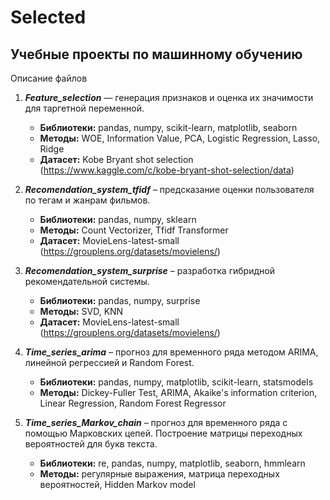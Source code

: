 ﻿# Selected
## Учебные проекты по машинному обучению

Описание файлов

1. ***Feature_selection*** — генерация признаков и оценка их значимости для таргетной переменной.
    * **Библиотеки:** pandas, numpy, scikit-learn, matplotlib, seaborn
    * **Методы:** WOE, Information Value, PCA, Logistic Regression, Lasso, Ridge
    * **Датасет:** Kobe Bryant shot selection (https://www.kaggle.com/c/kobe-bryant-shot-selection/data)

2. ***Recomendation_system_tfidf*** – предсказание оценки пользователя по тегам и жанрам фильмов.
    * **Библиотеки:** pandas, numpy, sklearn
    * **Методы:** Count Vectorizer, Tfidf Transformer
    * **Датасет:** MovieLens-latest-small (https://grouplens.org/datasets/movielens/)

3. ***Recomendation_system_surprise*** – разработка гибридной рекомендательной системы.
    * **Библиотеки:** pandas, numpy, surprise
    * **Методы:** SVD, KNN
    * **Датасет:** MovieLens-latest-small (https://grouplens.org/datasets/movielens/)

4. ***Time_series_arima*** – прогноз для временного ряда методом ARIMA, линейной регрессией и Random Forest.
    * **Библиотеки:** pandas, numpy, matplotlib, scikit-learn, statsmodels
    * **Методы:** Dickey-Fuller Test, ARIMA, Akaike's information criterion, Linear Regression, Random Forest Regressor

5. ***Time_series_Markov_chain*** – прогноз для временного ряда с помощью Марковских цепей. Построение матрицы переходных вероятностей для букв текста.
    * **Библиотеки:** re, pandas, numpy, matplotlib, seaborn, hmmlearn
    * **Методы:** регулярные выражения, матрица переходных вероятностей, Hidden Markov model
